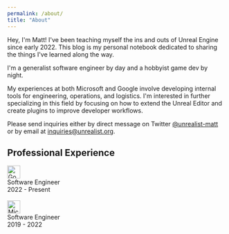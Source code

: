 ```yaml
---
permalink: /about/
title: "About"
---
```


Hey, I'm Matt! I've been teaching myself the ins and outs of Unreal Engine since early 2022. This blog is my personal notebook dedicated to sharing the things I've learned along the way.

I'm a generalist software engineer by day and a hobbyist game dev by night.

My experiences at both Microsoft and Google involve developing internal tools for engineering, operations, and logistics. I'm interested in further specializing in this field by focusing on how to extend the Unreal Editor and create plugins to improve developer workflows.

Please send inquiries either by direct message on Twitter [@unrealist-matt](https://twitter.com/unrealist_matt) or by email at [inquiries@unrealist․org](mailto:inquiries@unrealist.org).

## Professional Experience
<img src="/assets/images/Google_logo.svg" style="height: 30px;" alt="Google" /><br/>Software Engineer<br/>2022 - Present
<br/><br/>
<img src="/assets/images/Microsoft_logo.svg" style="height: 30px;" alt="Microsoft" /><br/>Software Engineer<br/>2019 - 2022

